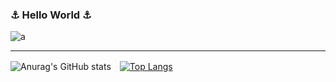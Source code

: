 ### ⚓️ Hello World ⚓️
![a](https://steamuserimages-a.akamaihd.net/ugc/1767070677310130427/CE6460257AEBB3E6282FBE613823DCEAAF7FE8CC/)

---

![Anurag's GitHub stats](https://github-readme-stats.vercel.app/api?username=arisahyper&show_icons=true&theme=radical)　[![Top Langs](https://github-readme-stats.vercel.app/api/top-langs/?username=arisahyper&layout=compact&theme=radical)](https://github.com/arisahyper/github-readme-stats)
